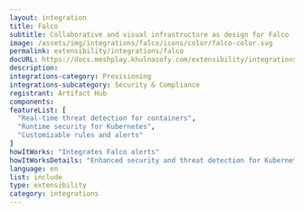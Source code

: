 ```yaml
---
layout: integration
title: Falco
subtitle: Collaborative and visual infrastructure as design for Falco
image: /assets/img/integrations/falco/icons/color/falco-color.svg
permalink: extensibility/integrations/falco
docURL: https://docs.meshplay.khulnasofy.com/extensibility/integrations/falco
description: 
integrations-category: Provisioning
integrations-subcategory: Security & Compliance
registrant: Artifact Hub
components: 
featureList: [
  "Real-time threat detection for containers",
  "Runtime security for Kubernetes",
  "Customizable rules and alerts"
]
howItWorks: "Integrates Falco alerts"
howItWorksDetails: "Enhanced security and threat detection for Kubernetes environments"
language: en
list: include
type: extensibility
category: integrations
---
```

